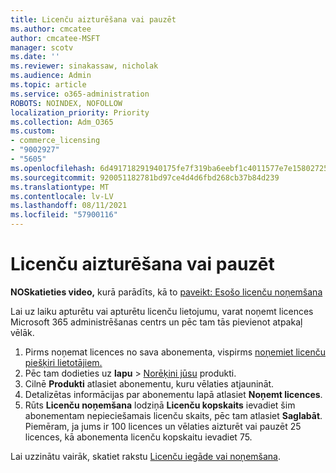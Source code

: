 ```yaml
---
title: Licenču aizturēšana vai pauzēt
ms.author: cmcatee
author: cmcatee-MSFT
manager: scotv
ms.date: ''
ms.reviewer: sinakassaw, nicholak
ms.audience: Admin
ms.topic: article
ms.service: o365-administration
ROBOTS: NOINDEX, NOFOLLOW
localization_priority: Priority
ms.collection: Adm_O365
ms.custom:
- commerce_licensing
- "9002927"
- "5605"
ms.openlocfilehash: 6d491718291940175fe7f319ba6eebf1c4011577e7e15802725a3c5baa77db25
ms.sourcegitcommit: 920051182781bd97ce4d4d6fbd268cb37b84d239
ms.translationtype: MT
ms.contentlocale: lv-LV
ms.lasthandoff: 08/11/2021
ms.locfileid: "57900116"
---
```

# <a name="suspend-or-pause-licenses"></a>Licenču aizturēšana vai pauzēt

**NOSkatieties video,** kurā parādīts, kā to [paveikt: Esošo licenču noņemšana](https://go.microsoft.com/fwlink/p/?linkid=2154938)

Lai uz laiku apturētu vai apturētu licenču lietojumu, varat noņemt licences Microsoft 365 administrēšanas centrs un pēc tam tās pievienot atpakaļ vēlāk.

1. Pirms noņemat licences no sava abonementa, vispirms [noņemiet licenču piešķiri lietotājiem.](https://docs.microsoft.com/microsoft-365/admin/manage/remove-licenses-from-users)
2. Pēc tam dodieties uz **lapu**  >  [Norēķini jūsu](https://go.microsoft.com/fwlink/p/?linkid=842054) produkti.
3. Cilnē **Produkti** atlasiet abonementu, kuru vēlaties atjaunināt.
4. Detalizētas informācijas par abonementu lapā atlasiet **Noņemt licences**.
5. Rūts **Licenču noņemšana** lodziņā **Licenču kopskaits** ievadiet šim abonementam nepieciešamais licenču skaits, pēc tam atlasiet **Saglabāt**. Piemēram, ja jums ir 100 licences un vēlaties aizturēt vai pauzēt 25 licences, kā abonementa licenču kopskaitu ievadiet 75.

Lai uzzinātu vairāk, skatiet rakstu [Licenču iegāde vai noņemšana](https://docs.microsoft.com/microsoft-365/commerce/licenses/buy-licenses).